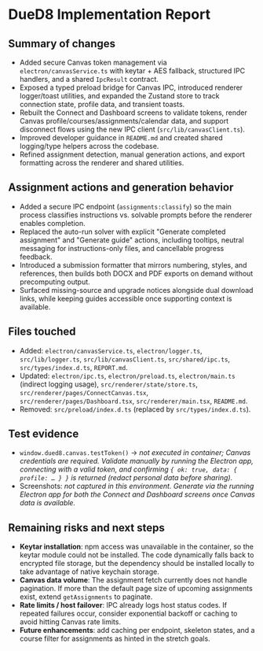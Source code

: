 # DueD8 Implementation Report

## Summary of changes
- Added secure Canvas token management via `electron/canvasService.ts` with keytar + AES fallback, structured IPC handlers, and a shared `IpcResult` contract.
- Exposed a typed preload bridge for Canvas IPC, introduced renderer logger/toast utilities, and expanded the Zustand store to track connection state, profile data, and transient toasts.
- Rebuilt the Connect and Dashboard screens to validate tokens, render Canvas profile/courses/assignments/calendar data, and support disconnect flows using the new IPC client (`src/lib/canvasClient.ts`).
- Improved developer guidance in `README.md` and created shared logging/type helpers across the codebase.
- Refined assignment detection, manual generation actions, and export formatting across the renderer and shared utilities.

## Assignment actions and generation behavior
- Added a secure IPC endpoint (`assignments:classify`) so the main process classifies instructions vs. solvable prompts before the renderer enables completion.
- Replaced the auto-run solver with explicit "Generate completed assignment" and "Generate guide" actions, including tooltips, neutral messaging for instructions-only files, and cancellable progress feedback.
- Introduced a submission formatter that mirrors numbering, styles, and references, then builds both DOCX and PDF exports on demand without precomputing output.
- Surfaced missing-source and upgrade notices alongside dual download links, while keeping guides accessible once supporting context is available.

## Files touched
- Added: `electron/canvasService.ts`, `electron/logger.ts`, `src/lib/logger.ts`, `src/lib/canvasClient.ts`, `src/shared/ipc.ts`, `src/types/index.d.ts`, `REPORT.md`.
- Updated: `electron/ipc.ts`, `electron/preload.ts`, `electron/main.ts` (indirect logging usage), `src/renderer/state/store.ts`, `src/renderer/pages/ConnectCanvas.tsx`, `src/renderer/pages/Dashboard.tsx`, `src/renderer/main.tsx`, `README.md`.
- Removed: `src/preload/index.d.ts` (replaced by `src/types/index.d.ts`).

## Test evidence
- `window.dued8.canvas.testToken()` → _not executed in container; Canvas credentials are required. Validate manually by running the Electron app, connecting with a valid token, and confirming `{ ok: true, data: { profile: … } }` is returned (redact personal data before sharing)._ 
- Screenshots: _not captured in this environment. Generate via the running Electron app for both the Connect and Dashboard screens once Canvas data is available._

## Remaining risks and next steps
- **Keytar installation**: npm access was unavailable in the container, so the keytar module could not be installed. The code dynamically falls back to encrypted file storage, but the dependency should be installed locally to take advantage of native keychain storage.
- **Canvas data volume**: The assignment fetch currently does not handle pagination. If more than the default page size of upcoming assignments exist, extend `getAssignments` to paginate.
- **Rate limits / host failover**: IPC already logs host status codes. If repeated failures occur, consider exponential backoff or caching to avoid hitting Canvas rate limits.
- **Future enhancements**: add caching per endpoint, skeleton states, and a course filter for assignments as hinted in the stretch goals.
